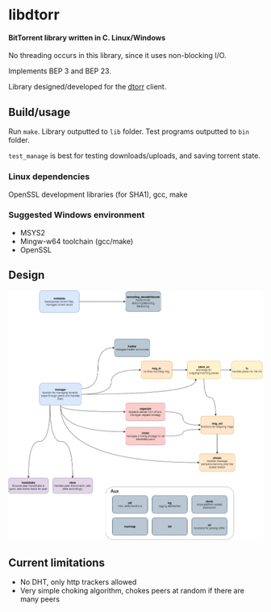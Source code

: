 # libdtorr

#### BitTorrent library written in C. Linux/Windows

No threading occurs in this library, since it uses non-blocking I/O.

Implements BEP 3 and BEP 23.

Library designed/developed for the [dtorr](https://github.com/djandries/dtorr) client.

## Build/usage

Run `make`. Library outputted to `lib` folder. Test programs outputted to `bin` folder.

`test_manage` is best for testing downloads/uploads, and saving torrent state.

### Linux dependencies

OpenSSL development libraries (for SHA1), gcc, make

### Suggested Windows environment

- MSYS2
- Mingw-w64 toolchain (gcc/make)
- OpenSSL

## Design

![](doc/design.png)

## Current limitations

- No DHT, only http trackers allowed
- Very simple choking algorithm, chokes peers at random if there are many peers